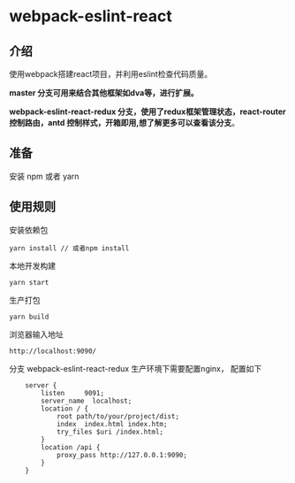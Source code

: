 # webpack-eslint-react

## 介绍
使用webpack搭建react项目，并利用eslint检查代码质量。

**master 分支可用来结合其他框架如dva等，进行扩展。**

**webpack-eslint-react-redux 分支，使用了redux框架管理状态，react-router控制路由，antd 控制样式，开箱即用,想了解更多可以查看该分支**。

## 准备

安装 npm 或者 yarn

## 使用规则

安装依赖包

```
yarn install // 或者npm install
```

本地开发构建

```
yarn start
```

生产打包

```
yarn build
```

浏览器输入地址

```
http://localhost:9090/
```

分支 webpack-eslint-react-redux 生产环境下需要配置nginx， 配置如下

```
    server {
        listen     9091;
        server_name  localhost;
        location / {
            root path/to/your/project/dist;
            index  index.html index.htm;
            try_files $uri /index.html;
        }
        location /api {
            proxy_pass http://127.0.0.1:9090;
        }
    }
```

